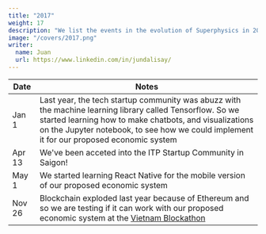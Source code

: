 ```yaml
---
title: "2017"
weight: 17
description: "We list the events in the evolution of Superphysics in 2017"
image: "/covers/2017.png"
writer:
  name: Juan
  url: https://www.linkedin.com/in/jundalisay/
---
```


Date | Notes
--- | ---
Jan 1 | Last year, the tech startup community was abuzz with the machine learning library called Tensorflow. So we started learning how to make chatbots, and visualizations on the Jupyter notebook, to see how we could implement it for our proposed economic system 
Apr 13 | We've been acceted into the ITP Startup Community in Saigon!
May 1 | We started learning React Native for the mobile version of our proposed economic system
Nov 26 | Blockchain exploded last year because of Ethereum and so we are testing if it can work with our proposed economic system at the [Vietnam Blockathon](https://www.pantrypoints.com/news/17-11-26/)


